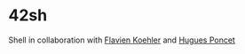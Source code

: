 # 42sh
Shell in collaboration with [Flavien Koehler](https://github.com/fkoehler42) and [Hugues Poncet](https://github.com/mormoilbou)
